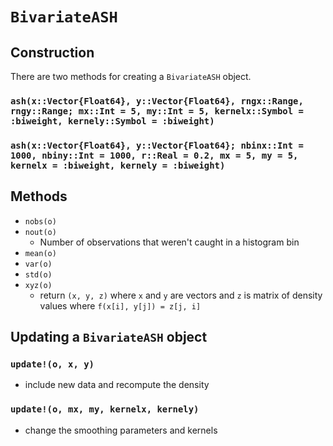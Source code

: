 # `BivariateASH`


## Construction
There are two methods for creating a `BivariateASH` object.

### `ash(x::Vector{Float64}, y::Vector{Float64}, rngx::Range, rngy::Range; mx::Int = 5, my::Int = 5, kernelx::Symbol = :biweight, kernely::Symbol = :biweight)`

### `ash(x::Vector{Float64}, y::Vector{Float64}; nbinx::Int = 1000, nbiny::Int = 1000, r::Real = 0.2, mx = 5, my = 5, kernelx = :biweight, kernely = :biweight)`


## Methods
- `nobs(o)`
- `nout(o)`
    - Number of observations that weren't caught in a histogram bin
- `mean(o)`
- `var(o)`
- `std(o)`
- `xyz(o)`
    - return `(x, y, z)` where `x` and `y` are vectors and `z` is matrix of density values where
    `f(x[i], y[j]) = z[j, i]`


## Updating a `BivariateASH` object

### `update!(o, x, y)`
- include new data and recompute the density

### `update!(o, mx, my, kernelx, kernely)`
- change the smoothing parameters and kernels
